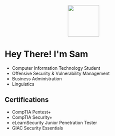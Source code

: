 <div id="header" align="center">
  <img src="https://media.giphy.com/media/WFZvB7VIXBgiz3oDXE/giphy.gif" width="100"/>
</div>

# Hey There! I'm Sam
- Computer Information Technology Student
- Offensive Security & Vulnerability Management
- Business Administration
- Linguistics

## Certifications
- CompTIA Pentest+
- CompTIA Security+
- eLearnSecurity Junior Penetration Tester
- GIAC Security Essentials
